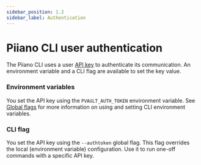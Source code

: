 ```yaml
---
sidebar_position: 1.2
sidebar_label: Authentication
---
```


# Piiano CLI user authentication 

The Piiano CLI uses a user [API key](/guides/manage-users-and-policies) to authenticate its communication. An environment variable and a CLI flag are available to set the key value.

### Environment variables

You set the API key using the `PVAULT_AUTH_TOKEN` environment variable. See [Global flags](../cli/globals) for more information on using and setting CLI environment variables.

### CLI flag

You set the API key using  the `--authtoken` global flag. This flag overrides the local (environment variable) configuration. Use it to run one-off commands with a specific API key.
